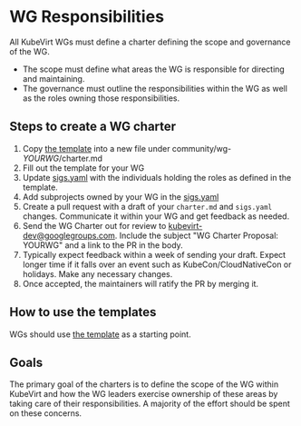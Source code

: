 # WG Responsibilities

All KubeVirt WGs must define a charter defining the scope and governance of the WG.

- The scope must define what areas the WG is responsible for directing and maintaining.
- The governance must outline the responsibilities within the WG as well as the roles
  owning those responsibilities.

## Steps to create a WG charter

1. Copy [the template][WG Template] into a new file under community/wg-*YOURWG*/charter.md
2. Fill out the template for your WG
3. Update [sigs.yaml] with the individuals holding the roles as defined in the template.
4. Add subprojects owned by your WG in the [sigs.yaml]
5. Create a pull request with a draft of your `charter.md` and `sigs.yaml` changes. Communicate it within your WG
   and get feedback as needed.
6. Send the WG Charter out for review to kubevirt-dev@googlegroups.com. Include the subject "WG Charter Proposal: YOURWG"
   and a link to the PR in the body.
8. Typically expect feedback within a week of sending your draft. Expect longer time if it falls over an
   event such as KubeCon/CloudNativeCon or holidays. Make any necessary changes.
9. Once accepted, the maintainers will ratify the PR by merging it.

## How to use the templates

WGs should use [the template][WG Template] as a starting point.


## Goals

The primary goal of the charters is to define the scope of the WG within KubeVirt and how the WG leaders exercise ownership of these areas by taking care of their responsibilities. A majority of the effort should be spent on these concerns.

[WG Template]: wg-charter-template.md
[sigs.yaml]: ../sigs.yaml

